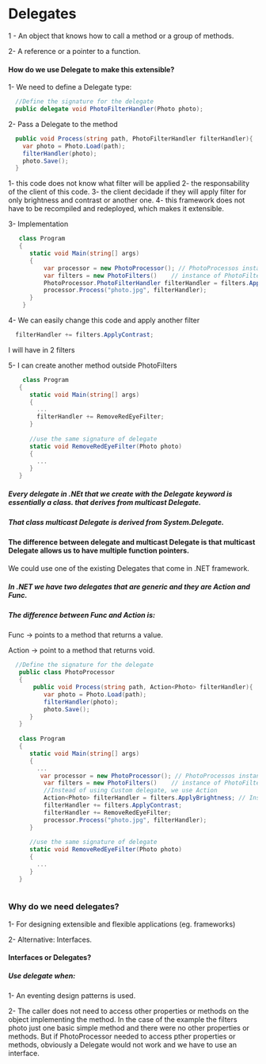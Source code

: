 # Delegates
  1 - An object that knows how to call a method or a group of methods.
 
 2- A reference or a pointer to a function.

#### How do we use Delegate to make this extensible?

1- We need to define a Delegate type:
```c#
  //Define the signature for the delegate
  public delegate void PhotoFilterHandler(Photo photo);
```

2- Pass a Delegate to the method
```c#
  public void Process(string path, PhotoFilterHandler filterHandler){
    var photo = Photo.Load(path);
    filterHandler(photo);
    photo.Save();
  }
```
  1- this code does not know what filter will be applied
  2- the responsability of the client of this code.
  3- the client decidade if they will apply filter for only brightness and contrast or another one.
  4- this framework does not have to be recompiled and redeployed, which makes it extensible.
  
3- Implementation
```c#
   class Program
   {
      static void Main(string[] args)
      {
          var processor = new PhotoProcessor(); // PhotoProcessos instantiated.
          var filters = new PhotoFilters()    // instance of PhotoFilters.
          PhotoProcessor.PhotoFilterHandler filterHandler = filters.ApplyBrightness; // Instance of the delegate.
          processor.Process("photo.jpg", filterHandler);
      }
    }
```

4- We can easily change this code and apply another filter
```c#
  filterHandler += filters.ApplyContrast;
```
I will have in 2 filters

5- I can create another method outside PhotoFilters
```c#
    class Program
   {
      static void Main(string[] args)
      {
        ...
        filterHandler += RemoveRedEyeFilter;
      }
      
      //use the same signature of delegate
      static void RemoveRedEyeFilter(Photo photo)
      {
        ...
      }
   }
```

##### Every delegate in .NEt that we create with the Delegate keyword is essentially a class. that derives from multicast Delegate.
##### That class multicast Delegate is derived from System.Delegate.
#### The difference between delegate and multicast Delegate is that multicast Delegate allows us to have multiple function pointers.

We could use one of the existing Delegates that come in .NET framework.
##### In .NET we have two delegates that are generic and they are Action and Func.
##### The difference between Func and Action is:
  Func -> points to a method that returns a value.
  
  Action -> point to a method that returns void.
  
```c#
  //Define the signature for the delegate
   public class PhotoProcessor
   {
       public void Process(string path, Action<Photo> filterHandler){
          var photo = Photo.Load(path);
          filterHandler(photo);
          photo.Save();  
      }
   }
   
   class Program
   {
      static void Main(string[] args)
      {
        ...
         var processor = new PhotoProcessor(); // PhotoProcessos instantiated.
          var filters = new PhotoFilters()    // instance of PhotoFilters.
          //Instead of using Custom delegate, we use Action
          Action<Photo> filterHandler = filters.ApplyBrightness; // Instance of the delegate.
          filterHandler += filters.ApplyContrast;
          filterHandler += RemoveRedEyeFilter;
          processor.Process("photo.jpg", filterHandler);
      }
      
      //use the same signature of delegate
      static void RemoveRedEyeFilter(Photo photo)
      {
        ...
      }
   }
   
```
### Why do we need delegates?
  1- For designing extensible and flexible applications (eg. frameworks)
  
  2- Alternative: Interfaces.
  
#### Interfaces or Delegates?
##### Use delegate when:
  1- An eventing design patterns is used.
  
  2- The caller does not need to access other properties or methods on the object implementing the method.
In the case of the example the filters photo just one basic simple method and there were no other properties or methods.
But if PhotoProcessor needed  to access pther properties or methods, obviously a Delegate would not work and we have to use an interface.
